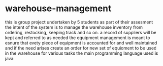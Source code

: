 # warehouse-management
this is group project undertaken by 5 students as part of their assesment
the intent of the system is to manage the warehouse inventory from ordering, restocking, keeping track and so on.
a record of suppliers will be kept and referred to as needed 
the equipment management is meant to esnure that evety piece of equipment is accounted for and well maintained and if the need arises create an order for new set of equioment to be used in 
the warehouse for various tasks
the main programming language used is java
